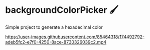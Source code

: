 # backgroundColorPicker :paintbrush:
Simple project to generate a hexadecimal color


https://user-images.githubusercontent.com/85464318/174492792-adeb5fc2-e7f0-4250-8ace-8730326039c2.mp4

